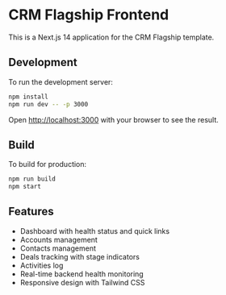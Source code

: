 # CRM Flagship Frontend

This is a Next.js 14 application for the CRM Flagship template.

## Development

To run the development server:

```bash
npm install
npm run dev -- -p 3000
```

Open [http://localhost:3000](http://localhost:3000) with your browser to see the result.

## Build

To build for production:

```bash
npm run build
npm start
```

## Features

- Dashboard with health status and quick links
- Accounts management
- Contacts management  
- Deals tracking with stage indicators
- Activities log
- Real-time backend health monitoring
- Responsive design with Tailwind CSS
